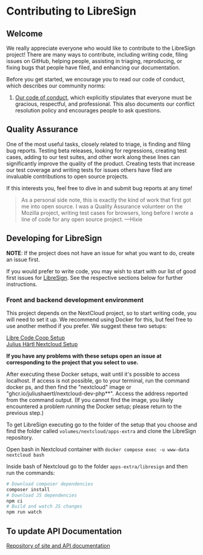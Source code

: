Contributing to LibreSign
=========================

Welcome
-------

We really appreciate everyone who would like to contribute to the LibreSign project!
There are many ways to contribute, including writing code, filing issues on GitHub,
helping people, assisting in triaging, reproducing, or fixing bugs that people have filed,
and enhancing our documentation.

Before you get started, we encourage you to read our code of conduct, which describes our community norms:

1. [Our code of conduct](CODE_OF_CONDUCT.md), which explicitly stipulates that everyone must be gracious,
respectful, and professional. This also documents our conflict resolution policy and encourages people to ask questions.

Quality Assurance
-----------------

One of the most useful tasks, closely related to triage, is finding and filing bug reports.
Testing beta releases, looking for regressions, creating test cases, adding to our test suites,
and other work along these lines can significantly improve the quality of the product.
Creating tests that increase our test coverage and writing tests for issues others have filed are invaluable contributions to open source projects.

If this interests you, feel free to dive in and submit bug reports at any time!

> As a personal side note, this is exactly the kind of work that first got me into open
> source. I was a Quality Assurance volunteer on the Mozilla project, writing test cases for
> browsers, long before I wrote a line of code for any open source project. —Hixie


Developing for LibreSign
------------------------

**NOTE**: If the project does not have an issue for what you want to do, create an issue first.

If you would prefer to write code, you may wish to start with our list of good first issues for [LibreSign](https://github.com/LibreSign/libresign/issues?q=is%3Aopen+is%3Aissue+label%3A%22good+first+issue%22).
See the respective sections below for further instructions.

### Front and backend development environment

This project depends on the NextCloud project, so to start writing code, you will need to set it up.
We recommend using Docker for this, but feel free to use another method if you prefer. We suggest these two setups:

[Libre Code Coop Setup](https://github.com/LibreCodeCoop/nextcloud-docker-development/)<br>
[Julius Härtl Nextcloud Setup](https://github.com/juliushaertl/nextcloud-docker-dev)

**If you have any problems with these setups open an issue at corresponding to the project that you select to use.**

After executing these Docker setups, wait until it's possible to access localhost.
If access is not possible, go to your terminal, run the command docker ps,
and then find the "nextcloud" image or "ghcr.io/juliushaertl/nextcloud-dev-php**".
Access the address reported from the command output.
(If you cannot find the image, you likely encountered a problem running the Docker setup; please return to the previous step.)

To get LibreSign executing go to the folder of the setup that you choose and find the folder called `volumes/nextcloud/apps-extra` and clone the LibreSign repository.

Open bash in Nextcloud container with `docker compose exec -u www-data nextcloud bash`

Inside bash of Nextcloud go to the folder `apps-extra/libresign` and then run the commands:
  ```bash
  # Download composer dependencies
  composer install
  # Download JS dependencies
  npm ci
  # Build and watch JS changes
  npm run watch
  ```

To update API Documentation
---------------------------

[Repository of site and API documentation](https://github.com/libresign/libresign.github.io)
